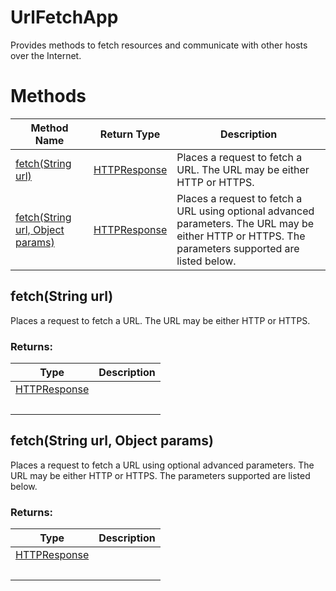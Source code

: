 # UrlFetchApp
Provides methods to fetch resources and communicate with other hosts over the Internet.

# Methods
|Method Name|Return Type|Description|
|-|-|-
[fetch(String url)](#fetch~string-url~)|[HTTPResponse](./HTTPResponse)|Places a request to fetch a URL. The URL may be either HTTP or HTTPS.<br />
[fetch(String url, Object params)](#fetch~string-url_-object-params~)|[HTTPResponse](./HTTPResponse)|Places a request to fetch a URL using optional advanced parameters. The URL may be either HTTP or HTTPS. The parameters supported are listed below.<br />

## <a name="fetch~string-url~"></a>fetch(String url)
Places a request to fetch a URL. The URL may be either HTTP or HTTPS.

### Returns:
|Type|Description|
|-|-
[HTTPResponse](./HTTPResponse)|
&nbsp;|&nbsp;

## <a name="fetch~string-url_-object-params~"></a>fetch(String url, Object params)
Places a request to fetch a URL using optional advanced parameters. The URL may be either HTTP or HTTPS. The parameters supported are listed below.

### Returns:
|Type|Description|
|-|-
[HTTPResponse](./HTTPResponse)|
&nbsp;|&nbsp;

